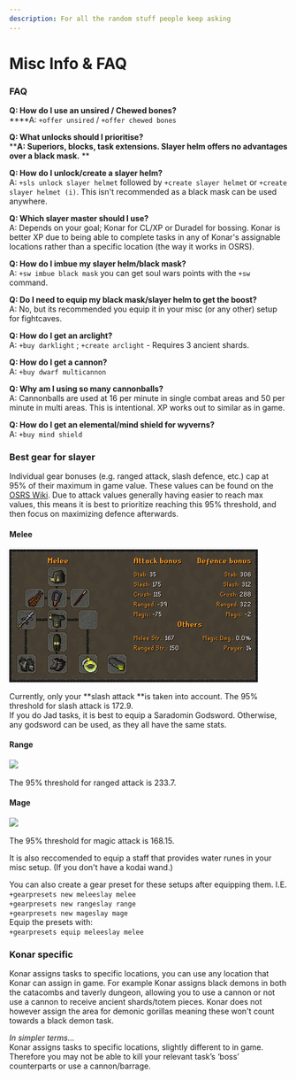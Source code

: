 ```yaml
---
description: For all the random stuff people keep asking
---
```


# Misc Info & FAQ

### FAQ

**Q: How do I use an unsired / Chewed bones?**\
****A: `+offer unsired` / `+offer chewed bones`

**Q: What unlocks should I prioritise?**\
****A: Superiors, blocks, task extensions. Slayer helm offers no advantages over a black mask.** **

**Q: How do I unlock/create a slayer helm?**\
A: `+sls unlock slayer helmet` followed by `+create slayer helmet` or `+create slayer helmet (i)`. This isn't recommended as a black mask can be used anywhere.

**Q: Which slayer master should I use?**\
A: Depends on your goal; Konar for CL/XP or Duradel for bossing. Konar is better XP due to being able to complete tasks in any of Konar's assignable locations rather than a specific location (the way it works in OSRS).

**Q: How do I imbue my slayer helm/black mask?**\
A: `+sw imbue black mask` you can get soul wars points with the `+sw` command.

**Q: Do I need to equip my black mask/slayer helm to get the boost?**\
A: No, but its recommended you equip it in your misc (or any other) setup for fightcaves.

**Q: How do I get an arclight?**\
A: `+buy darklight` ; `+create arclight` - Requires 3 ancient shards.

**Q: How do I get a cannon?**\
A: `+buy dwarf multicannon`

**Q: Why am I using so many cannonballs?**\
A: Cannonballs are used at 16 per minute in single combat areas and 50 per minute in multi areas. This is intentional. XP works out to similar as in game.

**Q: How do I get an elemental/mind shield for wyverns?**\
A: `+buy mind shield`

### Best gear for slayer

Individual gear bonuses (e.g. ranged attack, slash defence, etc.) cap at 95% of their maximum in game value. These values can be found on the [OSRS Wiki](https://oldschool.runescape.wiki/w/Armour/Highest_bonuses). Due to attack values generally having easier to reach max values, this means it is best to prioritize reaching this 95% threshold, and then focus on maximizing defence afterwards.

#### Melee

![](<../../.gitbook/assets/bismeleeslayer (2).png>)

Currently, only your **slash attack **is taken into account. The 95% threshold for slash attack is 172.9.\
If you do Jad tasks, it is best to equip a Saradomin Godsword. Otherwise, any godsword can be used, as they all have the same stats.

#### Range

![](../../.gitbook/assets/bisrangeslayer.png)

The 95% threshold for ranged attack is 233.7.

#### Mage

![](../../.gitbook/assets/bismageslayer.png)

The 95% threshold for magic attack is 168.15.

It is also reccomended to equip a staff that provides water runes in your misc setup. (If you don't have a kodai wand.)

You can also create a gear preset for these setups after equipping them. I.E.\
`+gearpresets new meleeslay melee`\
`+gearpresets new rangeslay range`\
`+gearpresets new mageslay mage`\
Equip the presets with:\
`+gearpresets equip meleeslay melee`

### Konar specific

Konar assigns tasks to specific locations, you can use any location that Konar can assign in game. For example Konar assigns black demons in both the catacombs and taverly dungeon, allowing you to use a cannon or not use a cannon to receive ancient shards/totem pieces. Konar does not however assign the area for demonic gorillas meaning these won't count towards a black demon task.

_In simpler terms..._\
Konar assigns tasks to specific locations, slightly different to in game. Therefore you may not be able to kill your relevant task’s ‘boss’ counterparts or use a cannon/barrage.


